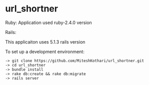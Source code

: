 
# url_shortner

Ruby:
Application used ruby-2.4.0 version

Rails:

This applicaiton uses 5.1.3 rails version

To set up a development environment:

    -> git clone https://github.com/MiteshKothari/url_shortner.git
    -> cd url_shortner
    -> bundle install
    -> rake db:create && rake db:migrate
    -> rails server
